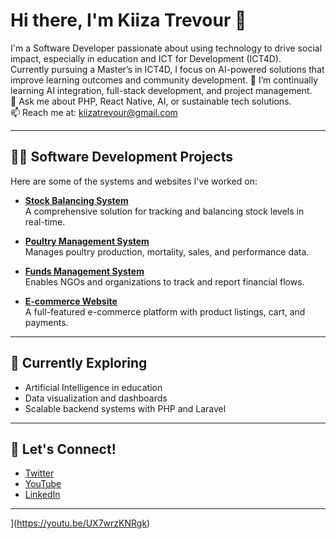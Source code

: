 # Hi there, I'm Kiiza Trevour 👋

I'm a Software Developer passionate about using technology to drive social impact, especially in education and ICT for Development (ICT4D).  
Currently pursuing a Master’s in ICT4D, I focus on AI-powered solutions that improve learning outcomes and community development.
🌱 I’m continually learning AI integration, full-stack development, and project management.  
💬 Ask me about PHP, React Native, AI, or sustainable tech solutions.  
📫 Reach me at: [kiizatrevour@gmail.com](mailto:kiizatrevour@gmail.com)  

---

## 👨‍💻 Software Development Projects

Here are some of the systems and websites I've worked on:

- **[Stock Balancing System](https://sbs.cheap-technologies.com/)**  
  A comprehensive solution for tracking and balancing stock levels in real-time.

- **[Poultry Management System](https://poultry.raridalistores.com/)**  
  Manages poultry production, mortality, sales, and performance data.

- **[Funds Management System](https://csbag.raridalistores.com/)**  
  Enables NGOs and organizations to track and report financial flows.

- **[E-commerce Website](https://raridalistores.com/)**  
  A full-featured e-commerce platform with product listings, cart, and payments.

---

## 🌱 Currently Exploring

- Artificial Intelligence in education
- Data visualization and dashboards
- Scalable backend systems with PHP and Laravel

---

## 🤝 Let's Connect!

- [Twitter](https://twitter.com/kiizatrevour)  
- [YouTube](https://www.youtube.com/c/Trevour256)  
- [LinkedIn](https://www.linkedin.com/in/kiiza-trevour-82037a1a7/)

---

<!--
**kiiza-trevour/kiiza-trevour** is a ✨ _special_ ✨ repository because its `README.md` (this file) appears on your GitHub profile.

Feel free to customize this further with:
- 🔭 I’m currently working on ...
- 💬 Ask me about ...
- 📫 How to reach me: ...
- ⚡ Fun fact: ...
-->
](https://youtu.be/UX7wrzKNRgk)
